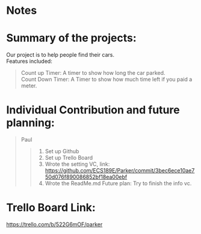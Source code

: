 # Notes

# Summary of the projects:  
Our project is to help people find their cars.  
Features included:  
> Count up Timer: A timer to show how long the car parked.  
> Count Down Timer: A Timer to show how much time left if you paid a meter.  

# Individual Contribution and future planning:
> Paul
> > 1. Set up Github
> > 2. Set up Trello Board
> > 3. Wrote the setting VC, link: https://github.com/ECS189E/Parker/commit/3bec6ece10ae750d076f890086852bf18ea00ebf
> > 4. Wrote the ReadMe.md
Future plan: Try to finish the info vc. 

# Trello Board Link:  
https://trello.com/b/522G6mOF/parker


